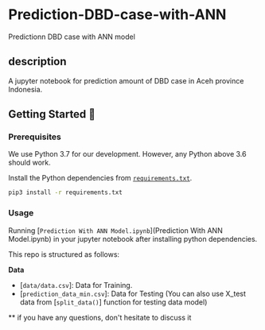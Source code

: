 # Prediction-DBD-case-with-ANN
Predictionn DBD case with ANN model

## description
A jupyter notebook for prediction amount of DBD case in Aceh province Indonesia.

## Getting Started :beginner:

### Prerequisites 

We use Python 3.7 for our development.
However, any Python above 3.6 should work.

Install the Python dependencies from [`requirements.txt`](requirements.txt).

```bash
pip3 install -r requirements.txt
```

### Usage

Running [`Prediction With ANN Model.ipynb`](Prediction With ANN Model.ipynb) in your jupyter notebook after installing python dependencies.

This repo is structured as follows:

**Data**

* [`data/data.csv`]: Data for Training.
* [`prediction_data_min.csv`]: Data for Testing (You can also use X_test data from [`split_data()`] function for testing data model)


** if you have any questions, don't hesitate to discuss it
